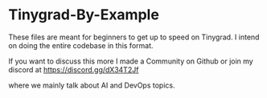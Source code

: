 # Tinygrad-By-Example
These files are meant for beginners to get up to speed on Tinygrad. I intend on doing the entire codebase in this format.

If you want to discuss this more I made a Community on Github or join my discord at https://discord.gg/dX34T2Jf 

where we mainly talk about AI and DevOps topics.
